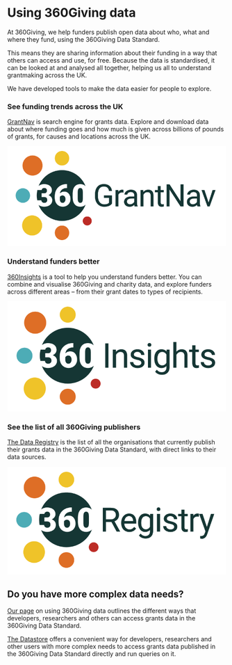 # Using 360Giving data
At 360Giving, we help funders publish open data about who, what and where they fund, using the 360Giving Data Standard.

This means they are sharing information about their funding in a way that others can access and use, for free. Because the data is standardised, it can be looked at and analysed all together, helping us all to understand grantmaking across the UK.

We have developed tools to make the data easier for people to explore.

### See funding trends across the UK
<a href="https://grantnav.threesixtygiving.org" target="_blank">GrantNav</a> is search engine for grants data. Explore and download data about where funding goes and how much is given across billions of pounds of grants, for causes and locations across the UK.

![GrantNav logo](../../assets/360grantnav-color.png)

### Understand funders better
<a href="https://insights.threesixtygiving.org" target="_blank">360Insights</a> is a tool to help you understand funders better. You can combine and visualise 360Giving and charity data, and explore funders across different areas – from their grant dates to types of recipients.

![360Insights logo](../../assets/360insights-color.png)

### See the list of all 360Giving publishers
<a href="https://data.threesixtygiving.org/" target="_blank">The Data Registry</a> is the list of all the organisations that currently publish their grants data in the 360Giving Data Standard, with direct links to their data sources.

![Data Registry logo](../../assets/360registry-color.png)

## Do you have more complex data needs?
<a href="https://www.threesixtygiving.org/data/using-360giving-data/" target="_blank">Our page</a> on using 360Giving data outlines the different ways that developers, researchers and others can access grants data in the 360Giving Data Standard.

<a href="https://www.threesixtygiving.org/data/360giving-datastore/" target="_blank">The Datastore</a> offers a convenient way for developers, researchers and other users with more complex needs to access grants data published in the 360Giving Data Standard directly and run queries on it.
